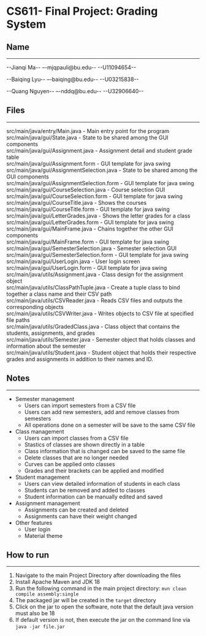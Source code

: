 # CS611- Final Project: Grading System

## Name
---------------------------------------------------------------------------
--Jianqi Ma--
–-mjqpauli@bu.edu-- 
--U11094654--

--Baiqing Lyu--
–-baiqing@bu.edu--
--U03215838--

--Quang Nguyen--
–-nddq@bu.edu--
--U32906640--


## Files
---------------------------------------------------------------------------

src/main/java/entry/Main.java - Main entry point for the program <br />
src/main/java/gui/State.java - State to be shared among the GUI components <br />
src/main/java/gui/Assignment.java - Assignment detail and student grade table <br />
src/main/java/gui/Assignment.form - GUI template for java swing <br />
src/main/java/gui/AssignmentSelection.java - State to be shared among the GUI components <br />
src/main/java/gui/AssignmentSelection.form - GUI template for java swing <br />
src/main/java/gui/CourseSelection.java - Course selection GUI <br />
src/main/java/gui/CourseSelection.form - GUI template for java swing <br />
src/main/java/gui/CourseTitle.java - Shows the courses <br />
src/main/java/gui/CourseTitle.form - GUI template for java swing <br />
src/main/java/gui/LetterGrades.java - Shows the letter grades for a class <br />
src/main/java/gui/LetterGrades.form - GUI template for java swing <br />
src/main/java/gui/MainFrame.java - Chains together the other GUI components <br />
src/main/java/gui/MainFrame.form - GUI template for java swing <br />
src/main/java/gui/SemesterSelection.java - Semester selection GUI <br />
src/main/java/gui/SemesterSelection.form - GUI template for java swing <br />
src/main/java/gui/UserLogin.java - User login screen <br />
src/main/java/gui/UserLogin.form - GUI template for java swing <br />
src/main/java/utils/Assignment.java - Class design for the assignment object <br />
src/main/java/utils/ClassPathTuple.java - Create a tuple class to bind together a class name and their CSV path <br />
src/main/java/utils/CSVReader.java - Reads CSV files and outputs the corresponding objects <br />
src/main/java/utils/CSVWriter.java - Writes objects to CSV file at specified file paths <br />
src/main/java/utils/GradedClass.java - Class object that contains the students, assignments, and grades <br />
src/main/java/utils/Semester.java - Semester object that holds classes and information about the semester <br />
src/main/java/utils/Student.java - Student object that holds their respective grades and assignments in addition to their names and ID. <br />

## Notes
---------------------------------------------------------------------------
* Semester management
    * Users can import semesters from a CSV file
    * Users can add new semesters, add and remove classes from semesters
    * All operations done on a semester will be save to the same CSV file
* Class management
    * Users can import classes from a CSV file
    * Stastics of classes are shown directly in a table
    * Class information that is changed can be saved to the same file
    * Delete classes that are no longer needed
    * Curves can be applied onto classes
    * Grades and their brackets can be applied and modified
* Student management
    * Users can view detailed information of students in each class
    * Students can be removed and added to classes
    * Student information can be manually edited and saved
* Assignment management
    * Assignments can be created and deleted
    * Assignments can have their weight changed
* Other features
    * User login
    * Material theme


## How to run
---------------------------------------------------------------------------
1. Navigate to the main Project Directory after downloading the files
2. Install Apache Maven and JDK 18
3. Run the following command in the main project directory: `mvn clean compile assembly:single`
4. The packaged jar will be created in the `target` directory
5. Click on the jar to open the software, note that the default java version must also be 18
6. If default version is not, then execute the jar on the command line via `java -jar file.jar`